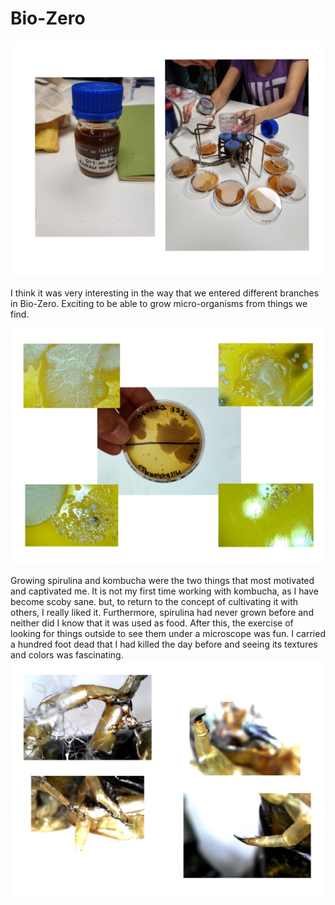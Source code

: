 
# Bio-Zero

<img src= "../../images/microbios.png" alt="Photo microorganism cultivation">

I think it was very interesting in the way that we entered different branches in Bio-Zero. Exciting to be able to grow micro-organisms from things we find.

<img src= "../../images/Bacterias.png" alt="Photo of bacterias">

Growing spirulina and kombucha were the two things that most motivated and captivated me. It is not my first time working with kombucha, as I have become scoby sane. but, to return to the concept of cultivating it with others, I really liked it. Furthermore, spirulina had never grown before and neither did I know that it was used as food.
After this, the exercise of looking for things outside to see them under a microscope was fun. I carried a hundred foot dead that I had killed the day before and seeing its textures and colors was fascinating.
<img src= "../../images/cienpie.png" alt="Photo of a Cienpies">